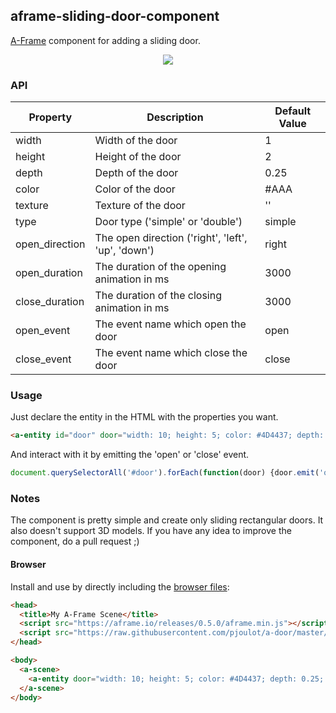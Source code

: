 ## aframe-sliding-door-component

[A-Frame](https://aframe.io) component for adding a sliding door.

<p align="center">
  <img src="https://pbs.twimg.com/media/C9fy-LjW0AUVt_H.png"/>
</p>

### API

| Property         | Description                                        | Default Value |
|------------------|----------------------------------------------------|---------------|
| width            | Width of the door                                  | 1             |
| height           | Height of the door                                 | 2             |
| depth            | Depth of the door                                  | 0.25          |
| color            | Color of the door                                  | #AAA          |
| texture          | Texture of the door                                | ''             |
| type             | Door type ('simple' or 'double')                   | simple        |
| open_direction   | The open direction ('right', 'left', 'up', 'down') | right         |
| open_duration    | The duration of the opening animation in ms        | 3000          |
| close_duration   | The duration of the closing animation in ms        | 3000          |
| open_event       | The event name which open the door                 | open          |
| close_event      | The event name which close the door                | close         |

### Usage

Just declare the entity in the HTML with the properties you want.

```html
<a-entity id="door" door="width: 10; height: 5; color: #4D4437; depth: 0.25; type: double; open_direction: left;" position="0 2.5 -5"></a-entity>
```

And interact with it by emitting the 'open' or 'close' event.

```js
document.querySelectorAll('#door').forEach(function(door) {door.emit('open');});
```

### Notes

The component is pretty simple and create only sliding rectangular doors. It also doesn't support 3D models. If you have any idea to improve the component, do a pull request ;)

#### Browser

Install and use by directly including the [browser files](dist):

```html
<head>
  <title>My A-Frame Scene</title>
  <script src="https://aframe.io/releases/0.5.0/aframe.min.js"></script>
  <script src="https://raw.githubusercontent.com/pjoulot/a-door/master/dist/door.min.js"></script>
</head>

<body>
  <a-scene>
    <a-entity door="width: 10; height: 5; color: #4D4437; depth: 0.25; type: double; open_direction: left;" position="0 2.5 -5"></a-entity>
  </a-scene>
</body>
```
